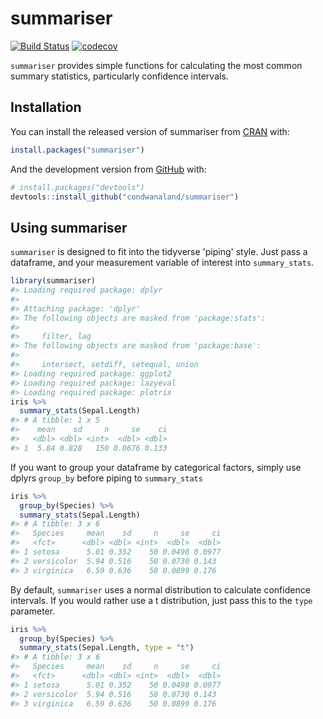
<!-- README.md is generated from README.Rmd. Please edit that file -->
summariser
==========

<!-- badges: start -->
[![Build Status](https://travis-ci.org/condwanaland/summariser.svg?branch=master)](https://travis-ci.org/condwanaland/summariser) [![codecov](https://codecov.io/gh/condwanaland/summariser/branch/master/graph/badge.svg)](https://codecov.io/gh/condwanaland/summariser) <!-- badges: end -->

`summariser` provides simple functions for calculating the most common summary statistics, particularly confidence intervals.

Installation
------------

You can install the released version of summariser from [CRAN](https://CRAN.R-project.org) with:

``` r
install.packages("summariser")
```

And the development version from [GitHub](https://github.com/) with:

``` r
# install.packages("devtools")
devtools::install_github("condwanaland/summariser")
```

Using summariser
----------------

`summariser` is designed to fit into the tidyverse 'piping' style. Just pass a dataframe, and your measurement variable of interest into `summary_stats`.

``` r
library(summariser)
#> Loading required package: dplyr
#> 
#> Attaching package: 'dplyr'
#> The following objects are masked from 'package:stats':
#> 
#>     filter, lag
#> The following objects are masked from 'package:base':
#> 
#>     intersect, setdiff, setequal, union
#> Loading required package: ggplot2
#> Loading required package: lazyeval
#> Loading required package: plotrix
iris %>% 
  summary_stats(Sepal.Length)
#> # A tibble: 1 x 5
#>    mean    sd     n     se    ci
#>   <dbl> <dbl> <int>  <dbl> <dbl>
#> 1  5.84 0.828   150 0.0676 0.133
```

If you want to group your dataframe by categorical factors, simply use dplyrs `group_by` before piping to `summary_stats`

``` r
iris %>%
  group_by(Species) %>% 
  summary_stats(Sepal.Length)
#> # A tibble: 3 x 6
#>   Species     mean    sd     n     se     ci
#>   <fct>      <dbl> <dbl> <int>  <dbl>  <dbl>
#> 1 setosa      5.01 0.352    50 0.0498 0.0977
#> 2 versicolor  5.94 0.516    50 0.0730 0.143 
#> 3 virginica   6.59 0.636    50 0.0899 0.176
```

By default, `summariser` uses a normal distribution to calculate confidence intervals. If you would rather use a t distribution, just pass this to the `type` parameter.

``` r
iris %>%
  group_by(Species) %>% 
  summary_stats(Sepal.Length, type = "t")
#> # A tibble: 3 x 6
#>   Species     mean    sd     n     se     ci
#>   <fct>      <dbl> <dbl> <int>  <dbl>  <dbl>
#> 1 setosa      5.01 0.352    50 0.0498 0.0977
#> 2 versicolor  5.94 0.516    50 0.0730 0.143 
#> 3 virginica   6.59 0.636    50 0.0899 0.176
```
